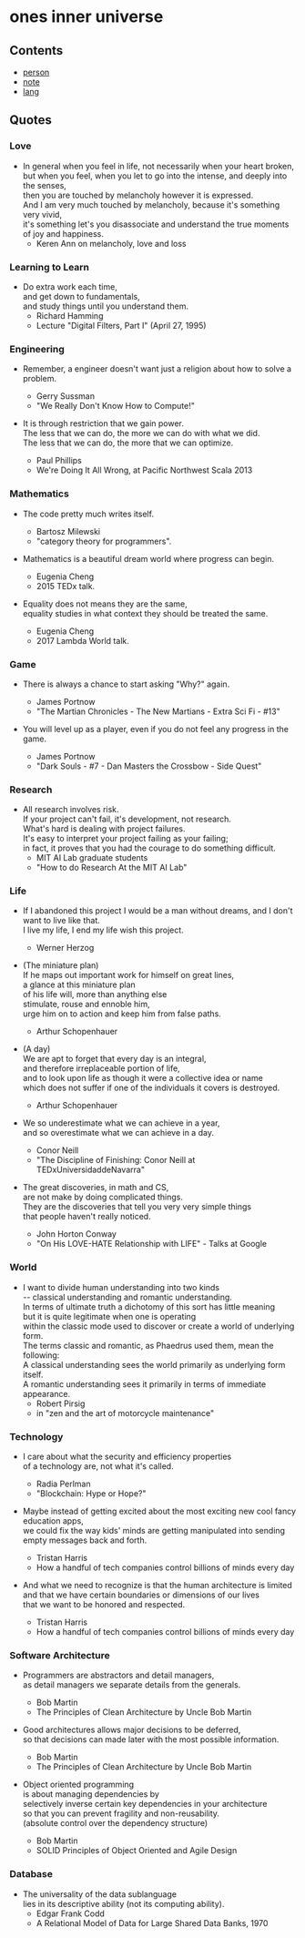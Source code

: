 # ones inner universe

## Contents

- [person](person)
- [note](note)
- [lang](lang)

## Quotes

### Love

- In general when you feel in life, not necessarily when your heart broken,  
  but when you feel, when you let to go into the intense, and deeply into the senses,  
  then you are touched by melancholy however it is expressed.  
  And I am very much touched by melancholy, because it's something very vivid,  
  it's something let's you disassociate and understand the true moments of joy and happiness.  
  - Keren Ann on melancholy, love and loss

### Learning to Learn

- Do extra work each time,  
  and get down to fundamentals,  
  and study things until you understand them.  
  - Richard Hamming
  - Lecture "Digital Filters, Part I" (April 27, 1995)

### Engineering

- Remember, a engineer doesn't want just a religion about how to solve a problem.
  - Gerry Sussman
  - "We Really Don't Know How to Compute!"

- It is through restriction that we gain power.  
  The less that we can do, the more we can do with what we did.  
  The less that we can do, the more that we can optimize.  
  - Paul Phillips
  - We're Doing It All Wrong, at Pacific Northwest Scala 2013

### Mathematics

- The code pretty much writes itself.  
  - Bartosz Milewski
  - "category theory for programmers".

- Mathematics is a beautiful dream world where progress can begin.  
  - Eugenia Cheng
  - 2015 TEDx talk.

- Equality does not means they are the same,  
  equality studies in what context they should be treated the same.  
  - Eugenia Cheng
  - 2017 Lambda World talk.

### Game

- There is always a chance to start asking "Why?" again.  
  - James Portnow
  - "The Martian Chronicles - The New Martians - Extra Sci Fi - #13"

- You will level up as a player, even if you do not feel any progress in the game.  
  - James Portnow
  - "Dark Souls - #7 - Dan Masters the Crossbow - Side Quest"

### Research

- All research involves risk.  
  If your project can't fail, it's development, not research.  
  What's hard is dealing with project failures.  
  It's easy to interpret your project failing as your failing;  
  in fact, it proves that you had the courage to do something difficult.  
  - MIT AI Lab graduate students
  - "How to do Research At the MIT AI Lab"

### Life

- If I abandoned this project I would be a man without dreams, and I don't want to live like that.  
  I live my life, I end my life wish this project.  
  - Werner Herzog
  
- (The miniature plan)  
  If he maps out important work for himself on great lines,  
  a glance at this miniature plan  
  of his life will, more than anything else  
  stimulate, rouse and ennoble him,  
  urge him on to action and keep him from false paths.  
  - Arthur Schopenhauer

- (A day)  
  We are apt to forget that every day is an integral,  
  and therefore irreplaceable portion of life,  
  and to look upon life as though it were a collective idea or name  
  which does not suffer if one of the individuals it covers is destroyed.  
  - Arthur Schopenhauer

- We so underestimate what we can achieve in a year,  
  and so overestimate what we can achieve in a day.  
  - Conor Neill
  - "The Discipline of Finishing: Conor Neill at TEDxUniversidaddeNavarra"

- The great discoveries, in math and CS,  
  are not make by doing complicated things.  
  They are the discoveries that tell you very very simple things  
  that people haven't really noticed.  
  - John Horton Conway
  - "On His LOVE-HATE Relationship with LIFE" - Talks at Google

### World

- I want to divide human understanding into two kinds  
  -- classical understanding and romantic understanding.  
  In terms of ultimate truth a dichotomy of this sort has little meaning  
  but it is quite legitimate when one is operating  
  within the classic mode used to discover or create a world of underlying form.  
  The terms classic and romantic, as Phaedrus used them, mean the following:  
  A classical understanding sees the world primarily as underlying form itself.  
  A romantic understanding sees it primarily in terms of immediate appearance.  
  - Robert Pirsig
  - in "zen and the art of motorcycle maintenance"

### Technology

- I care about what the security and efficiency properties  
  of a technology are, not what it's called.  
  - Radia Perlman
  - "Blockchain: Hype or Hope?"
  
- Maybe instead of getting excited about the most exciting new cool fancy education apps,  
  we could fix the way kids' minds are getting manipulated into sending empty messages back and forth.  
  - Tristan Harris
  - How a handful of tech companies control billions of minds every day
  
- And what we need to recognize is that the human architecture is limited  
  and that we have certain boundaries or dimensions of our lives  
  that we want to be honored and respected.  
  - Tristan Harris
  - How a handful of tech companies control billions of minds every day

### Software Architecture

- Programmers are abstractors and detail managers,  
  as detail managers we separate details from the generals.  
  - Bob Martin
  - The Principles of Clean Architecture by Uncle Bob Martin

- Good architectures allows major decisions to be deferred,  
  so that decisions can made later with the most possible information.  
  - Bob Martin
  - The Principles of Clean Architecture by Uncle Bob Martin

- Object oriented programming  
  is about managing dependencies by  
  selectively inverse certain key dependencies in your architecture  
  so that you can prevent fragility and non-reusability.  
  (absolute control over the dependency structure)  
  - Bob Martin
  - SOLID Principles of Object Oriented and Agile Design

### Database 

- The universality of the data sublanguage  
  lies in its descriptive ability (not its computing ability).  
  - Edgar Frank Codd
  - A Relational Model of Data for Large Shared Data Banks, 1970
